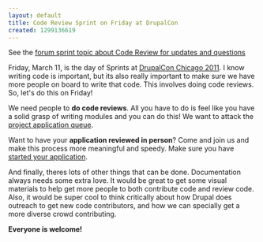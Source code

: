 ```yaml
---
layout: default
title: Code Review Sprint on Friday at DrupalCon
created: 1299136619
---
```

See the [forum sprint topic about Code Review for updates and questions](http://chicago2011.drupal.org/forum/code-review-sprint-friday)

Friday, March 11, is the day of Sprints at [DrupalCon Chicago 2011](http://chicago2011.drupal.org).  I know writing code is important, but its also really important to make sure we have more people on board to write that code.  This involves doing code reviews.  So, let's do this on Friday!

We need people to **do code reviews**.  All you have to do is feel like you have a solid grasp of writing modules and you can do this!  We want to attack the <a href="http://drupal.org/project/issues/projectapplications?status=All&amp;amp;categories=All">project application queue</a>.

Want to have your **application reviewed in person**?  Come and join us and make this process more meaningful and speedy.  Make sure you have <a href="http://drupal.org/node/1015224">started your application</a>.

And finally, theres lots of other things that can be done.  Documentation always needs some extra love.  It would be great to get some visual materials to help get more people to both contribute code and review code.  Also, it would be super cool to think critically about how Drupal does outreach to get new code contributors, and how we can specially get a more diverse crowd contributing.

**Everyone is welcome!**

